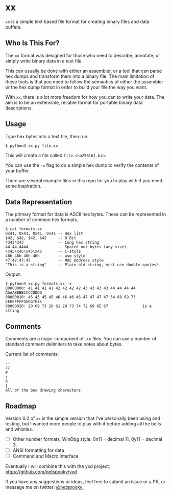 # xx

`xx` is a simple text based file format for creating binary files and data buffers.

## Who Is This For?

The `xx` format was designed for those who need to describe, annotate, or simply write binary data in a text file. 

This can usually be done with either an assembler, or a tool that can parse hex dumps and transform them into a binary file. The main limitation of these tools is that you need to follow the semantics of either the assembler or the hex dump format in order to build your file the way you want.

With `xx`, there is a lot more freedom for how you can to write your data. The aim is to be an extensible, reliable format for portable binary data descriptions.

## Usage

Type hex bytes into a text file, then run:

    $ python3 xx.py file.xx

This will create a file called `file.sha256[6].bin`.

You can use the `-x` flag to do a simple hex dump to verify the contents of your buffer.

There are several example files in this repo for you to play with if you need some inspiration.

## Data Representation

The primary format for data is ASCII hex bytes. These can be represented in a number of common hex formats.

    $ cat formats.xx
    0x41, 0x41, 0x41, 0x41 -- Hex list
    $42, $42, $42, $42     -- 8 Bit
    43434343               -- Long hex string
    44 44 4444             -- Spaced out bytes (any size) 
    \x45\x45\x45\x45       -- C-style
    46h 46h 46h 46h        -- asm style
    47:47:47:47            -- MAC Address style
    "This is a string"     -- Plain old string, must use double quotes!

Output:

    $ python3 xx.py formats.xx -x
    00000000: 41 41 41 41 42 42 42 42 43 43 43 43 44 44 44 44  AAAABBBBCCCCDDDD
    00000010: 45 45 45 45 46 46 46 46 47 47 47 47 54 68 69 73  EEEEFFFFGGGGThis
    00000020: 20 69 73 20 61 20 73 74 72 69 6E 67               is a string

## Comments

Comments are a major component of .xx files. You can use a number of standard comment delimiters to take notes about bytes. 

Current list of comments:
```
--
//
#
;
%
|
All of the box drawing characters
```

## Roadmap

Version 0.2 of `xx` is the simple version that I've personally been using and testing, but I wanted more people to play with it before adding all the bells and whistles.

- [ ] Other number formats, WinDbg style: 0n11 = decimal 11, 0y11 = decimal 3.
- [ ] ANSI formatting for data
- [ ] Command and Macro interface

Eventually I will combine this with the yxd project: https://github.com/netspooky/yxd

If you have any suggestions or ideas, feel free to submit an issue or a PR, or message me on twitter: [@netspooky_](https://twitter.com/netspooky_)

